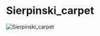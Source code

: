 # Sierpinski_carpet
![Sierpinski_carpet](https://user-images.githubusercontent.com/45149849/79636723-6943bd00-8182-11ea-8a4b-560b1f0ef244.png)
